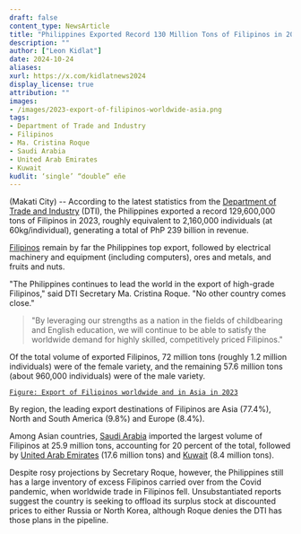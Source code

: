 ```yaml
---
draft: false
content_type: NewsArticle
title: "Philippines Exported Record 130 Million Tons of Filipinos in 2023, DTI Figures Show"
description: ""
author: ["Leon Kidlat"]
date: 2024-10-24
aliases:
xurl: https://x.com/kidlatnews2024
display_license: true
attribution: ""
images:
- /images/2023-export-of-filipinos-worldwide-asia.png
tags:
- Department of Trade and Industry
- Filipinos
- Ma. Cristina Roque
- Saudi Arabia
- United Arab Emirates
- Kuwait
kudlit: ‘single’ “double” eñe
---
```

(Makati City) -- According to the latest statistics from the [Department of Trade and Industry](/tags/department-of-trade-and-industry) (DTI), the Philippines exported a record 129,600,000 tons of Filipinos in 2023, roughly equivalent to 2,160,000 individuals (at 60kg/individual), generating a total of PhP 239 billion in revenue.

[Filipinos](/tags/filipinos) remain by far the Philippines top export, followed by electrical machinery and equipment (including computers), ores and metals, and fruits and nuts.

"The Philippines continues to lead the world in the export of high-grade Filipinos," said DTI Secretary Ma. Cristina Roque. "No other country comes close."

>"By leveraging our strengths as a nation in the fields of childbearing and English education, we will continue to be able to satisfy the worldwide demand for highly skilled, competitively priced Filipinos."

Of the total volume of exported Filipinos, 72 million tons (roughly 1.2 million individuals) were of the female variety, and the remaining 57.6 million tons (about 960,000 individuals) were of the male variety.

[`Figure: Export of Filipinos worldwide and in Asia in 2023`](/images/2023-export-of-filipinos-worldwide-asia.png)

By region, the leading export destinations of Filipinos are Asia (77.4%), North and South America (9.8%) and Europe (8.4%).

Among Asian countries, [Saudi Arabia](/tags/saudi-arabia) imported the largest volume of Filipinos at  25.9 million tons, accounting for 20 percent of the total, followed by [United Arab Emirates](/tags/united-arab-emirates) (17.6 million tons) and [Kuwait](/tags/kuwait) (8.4 million tons).

Despite rosy projections by Secretary Roque, however, the Philippines still has a large inventory of excess Filipinos carried over from the Covid pandemic, when worldwide trade in Filipinos fell. Unsubstantiated reports suggest the country is seeking to offload its surplus stock at discounted prices to either Russia or North Korea, although Roque denies the DTI has those plans in the pipeline.
